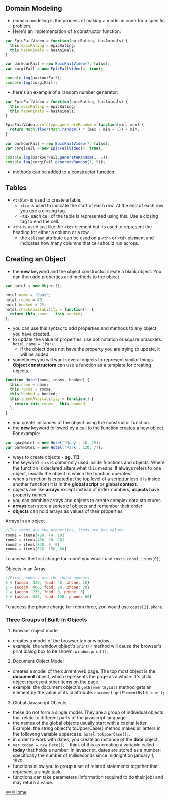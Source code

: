 ## Domain Modeling
- domain modeling is the process of making a model in code for a specific problem.
- Here's an implementation of a constructor function:
```javascript
var EpicFailVideo = function(epicRating, hasAnimals) {
  this.epicRating = epicRating;
  this.hasAnimals = hasAnimals;
}

var parkourFail = new EpicFailVideo(7, false);
var corgiFail = new EpicFailVideo(4, true);

console.log(parkourFail);
console.log(corgiFail);
```
- here's an example of a random number generator:
```javascript
var EpicFailVideo = function(epicRating, hasAnimals) {
  this.epicRating = epicRating;
  this.hasAnimals = hasAnimals;
}

EpicFailVideo.prototype.generateRandom = function(min, max) {
  return Math.floor(Math.random() * (max - min + 1)) + min;
}

var parkourFail = new EpicFailVideo(7, false);
var corgiFail = new EpicFailVideo(4, true);

console.log(parkourFail.generateRandom(1, 5));
console.log(corgiFail.generateRandom(1, 5));
```
- methods can be added to a constructor function.
## Tables
- `<table>` is used to create a table.
  - `<tr>` is used to indicate the start of each row. At the end of each row you use a closing tag.
  - `<td>` each cell of the table is represented using this. Use a closing tag to end the cell.
- `<th>` is used just like the `<td>` element but its used to represent the heading for either a column or a row.
  - the `colspan` attribute can be used on a `<th>` or `<td>` element and indicates how many columns that cell should run across.
## Creating an Object
- the **new** keyword and the object constructor create a blank object. You can then add properties and methods to the object.
```javascript
var hotel = new Object();

hotel.name = 'Quay';
hotel.rooms = 40;
hotel.booked = 25;
hotel.checkAvailability = function()  {
  return this.rooms - this.booked;
};
```
- you can use this syntax to add properties and methods to any object you have created.
- to update the value of properties, use dot notation or square braackets. `hotel.name = 'Park';`
  - if the object does not have the property you are trying to update, it will be added.
- sometimes you will want several objects to represent similar things. **Object constructors** can use a function as a template for creating objects.
```javascript
function Hotel(name, rooms, booked) {
  this.name = name;
  this.rooms = rooms;
  this.booked = booked;
  this.checkAvailability = function() {
    return this.rooms - this.booked;
  };
}
```
- you create instances of the object using the constructor function.
- the **new** keyword followed by a call to the function creates a new object. For example:
```javascript
var quayHotel = new Hotel('Quay', 40, 25);
var parkHotel = new Hotel('Park', 120, 77);
```
- ways to create objects - **pg. 113**
- the keyword `this` is commonly used inside functions and objects. Where the function is declared alters what `this` means. It always refers to one object, usually the object in which the function operates.
- when a function is created at the top level of a script(unless it is inside another function) it is in the **global script** or **global context**.
- objects are like **arrays** except instead of index numbers, **objects** have property names.
- you can combine arrays and objects to create complex data structures.
- **arrays** can store a series of objects and remember their order
- **objects** can hold arrays as values of their properties

Arrays in an object
```javascript
//The rooms are the properties, items are the values.
room1 = items[420, 40, 10]
room2 = items[460, 20, 20]
room3 = items[230, 0, 0]
room4 = items[620, 150, 60]
```
To access the first charge for room1 you would use `costs.room1.items[0];`

Objects in an Array
```javascript
//First numbers are the index numbers.
0 = {accom: 420, food: 40, phone: 10}
1 = {accom: 460, food: 20, phone: 20}
2 = {accom: 230, food: 0, phone: 0}
3 = {accom: 620, food: 150, phone: 60}
```
To access the phone charge for room three, you would use `costs[2].phone;`

### Three Groups of Built-In Objects
1. Browser object model
  - creates a model of the browser tab or window.
  - example: the window object's `print()` method will cause the browser's print dialog box to be shown: `window.print();`
2. Document Object Model
  - creates a model of the current web page. The top most object is the **document** object, which represents the page as a whole. It's child object represent other items on the page.
  - example: the document object's `getElementById()` method gets an element by the value of its id attribute: `document.getElementById('one');`
3. Global Javascript Objects
  - these do not form a single model. They are a group of individual objects that relate to different parts of the javascript language.
  - the names of the global objects usually start with a capital letter. Example: the string object's toUpperCase() method makes all letters in the following variable uppercase: `hotel.toUpperCase();`.
- in order to work with dates, you create an instance of the **date** object.
- `var today = new Date();` - think of this as creating a variable called **today** that holds a number. In javascript, dates are stored as a number: specifically the number of milliseconds since midnight on january 1, 1970.
- functions allow you to group a set of related statements together that represent a single task. 
- functions can take parameters (information required
to do their job) and may return a value. 

[<===Home](README.md)